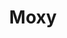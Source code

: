 ---
title: Moxy
description: Your Guide to Using the Moxy Theme for Magento
breadcrumb: /magento:Magento/!themes:Themes/!moxy:Moxy

---